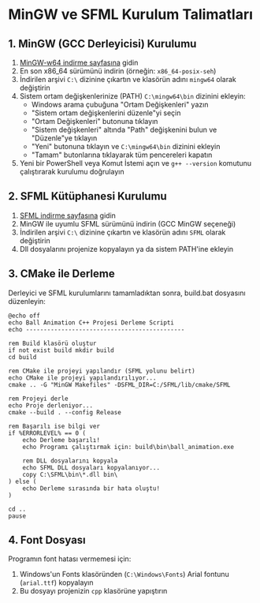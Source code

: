 # MinGW ve SFML Kurulum Talimatları

## 1. MinGW (GCC Derleyicisi) Kurulumu

1. [MinGW-w64 indirme sayfasına](https://sourceforge.net/projects/mingw-w64/files/Toolchains%20targetting%20Win32/Personal%20Builds/mingw-builds/) gidin
2. En son x86_64 sürümünü indirin (örneğin: `x86_64-posix-seh`)
3. İndirilen arşivi `C:\` dizinine çıkartın ve klasörün adını `mingw64` olarak değiştirin
4. Sistem ortam değişkenlerinize (PATH) `C:\mingw64\bin` dizinini ekleyin:
   - Windows arama çubuğuna "Ortam Değişkenleri" yazın
   - "Sistem ortam değişkenlerini düzenle"yi seçin
   - "Ortam Değişkenleri" butonuna tıklayın
   - "Sistem değişkenleri" altında "Path" değişkenini bulun ve "Düzenle"ye tıklayın
   - "Yeni" butonuna tıklayın ve `C:\mingw64\bin` dizinini ekleyin
   - "Tamam" butonlarına tıklayarak tüm pencereleri kapatın
5. Yeni bir PowerShell veya Komut İstemi açın ve `g++ --version` komutunu çalıştırarak kurulumu doğrulayın

## 2. SFML Kütüphanesi Kurulumu

1. [SFML indirme sayfasına](https://www.sfml-dev.org/download.php) gidin
2. MinGW ile uyumlu SFML sürümünü indirin (GCC MinGW seçeneği)
3. İndirilen arşivi `C:\` dizinine çıkartın ve klasörün adını `SFML` olarak değiştirin
4. Dll dosyalarını projenize kopyalayın ya da sistem PATH'ine ekleyin

## 3. CMake ile Derleme

Derleyici ve SFML kurulumlarını tamamladıktan sonra, build.bat dosyasını düzenleyin:

```batch
@echo off
echo Ball Animation C++ Projesi Derleme Scripti
echo ---------------------------------------------

rem Build klasörü oluştur
if not exist build mkdir build
cd build

rem CMake ile projeyi yapılandır (SFML yolunu belirt)
echo CMake ile projeyi yapılandırılıyor...
cmake .. -G "MinGW Makefiles" -DSFML_DIR=C:/SFML/lib/cmake/SFML

rem Projeyi derle
echo Proje derleniyor...
cmake --build . --config Release

rem Başarılı ise bilgi ver
if %ERRORLEVEL% == 0 (
    echo Derleme başarılı!
    echo Programı çalıştırmak için: build\bin\ball_animation.exe
    
    rem DLL dosyalarını kopyala
    echo SFML DLL dosyaları kopyalanıyor...
    copy C:\SFML\bin\*.dll bin\
) else (
    echo Derleme sırasında bir hata oluştu!
)

cd ..
pause
```

## 4. Font Dosyası

Programın font hatası vermemesi için:
1. Windows'un Fonts klasöründen (`C:\Windows\Fonts`) Arial fontunu (`arial.ttf`) kopyalayın
2. Bu dosyayı projenizin `cpp` klasörüne yapıştırın
